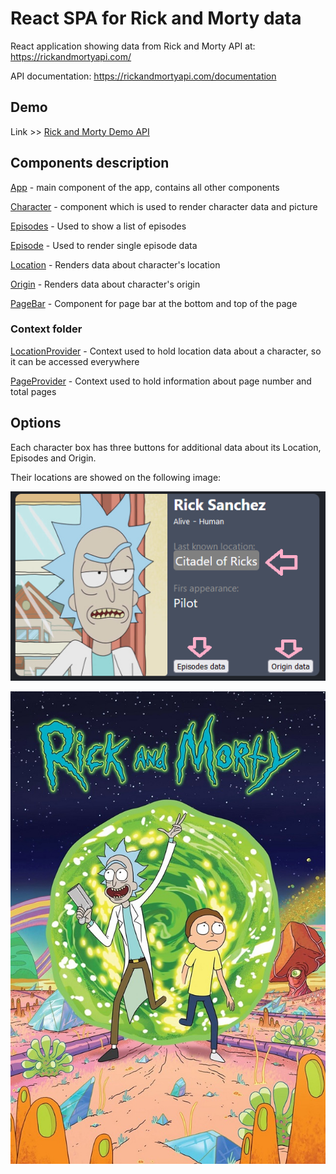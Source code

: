 # React SPA for Rick and Morty data

React application showing data from Rick and Morty API at: https://rickandmortyapi.com/

API documentation: https://rickandmortyapi.com/documentation

## Demo

Link >> [Rick and Morty Demo API](https://deluxe-torte-f99f65.netlify.app/)

## Components description

[App](https://github.com/balsa-asanovic/rebrandly-rick-and-morty/blob/master/src/App.js) - main component of the app, contains all other components

[Character](https://github.com/balsa-asanovic/rebrandly-rick-and-morty/blob/master/src/components/Character/Character.js) - component which is used to render character data and picture

[Episodes](https://github.com/balsa-asanovic/rebrandly-rick-and-morty/blob/master/src/components/Episodes/Episodes.js) - Used to show a list of episodes

[Episode](https://github.com/balsa-asanovic/rebrandly-rick-and-morty/blob/master/src/components/Episodes/Episode/Episode.js) - Used to render single episode data

[Location](https://github.com/balsa-asanovic/rebrandly-rick-and-morty/blob/master/src/components/Location/Location.js) - Renders data about character's location

[Origin](https://github.com/balsa-asanovic/rebrandly-rick-and-morty/blob/master/src/components/Origin/Origin.js) - Renders data about character's origin

[PageBar](https://github.com/balsa-asanovic/rebrandly-rick-and-morty/blob/master/src/components/PageBar/PageBar.js) - Component for page bar at the bottom and top of the page

### Context folder

[LocationProvider](https://github.com/balsa-asanovic/rebrandly-rick-and-morty/blob/master/src/context/LocationProvider.js) - Context used to hold location data about a character, so it can be accessed everywhere

[PageProvider](https://github.com/balsa-asanovic/rebrandly-rick-and-morty/blob/master/src/context/PageProvider.js) - Context used to hold information about page number and total pages

## Options

Each character box has three buttons for additional data about its Location, Episodes and Origin.

Their locations are showed on the following image:

![buttons.png](https://raw.githubusercontent.com/balsa-asanovic/rebrandly-rick-and-morty/master/src/assets/buttons_pic.png)

![1.png](https://raw.githubusercontent.com/balsa-asanovic/rebrandly-rick-and-morty/master/src/assets/RickAndMorty.jpg)
